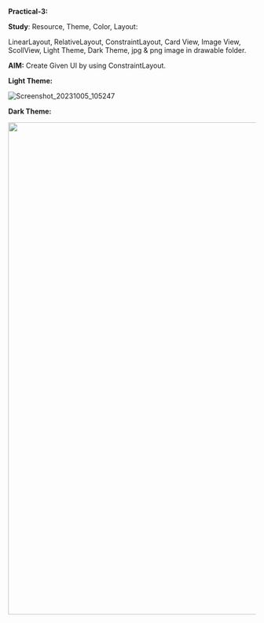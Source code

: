 **Practical-3:**

**Study**: Resource, Theme, Color, Layout:

LinearLayout, RelativeLayout,  ConstraintLayout, Card View, Image View, ScollView, Light Theme, Dark Theme, jpg & png image in drawable folder.


**AIM:** Create Given UI by using ConstraintLayout.

**Light Theme:**

![Screenshot_20231005_105247](https://github.com/rutviprajapati16/MAD_Practical3_21012011123/assets/97946004/36af2691-9726-40ec-ade5-cde9438b51ba)




**Dark Theme:**

<img src="https://github.com/rutviprajapati16/MAD_Practical3_21012011123/assets/97946004/bb3f18f2-3b27-4606-bd76-7f4a24d22420" height="1000" width="1000">


